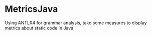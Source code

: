 # MetricsJava
Using ANTLR4 for grammar analysis, take some measures to display metrics about static code in Java
